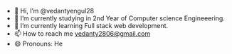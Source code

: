 - 👋 Hi, I’m @vedantyengul28
- 👀 I’m currently studying in 2nd Year of Computer science Engineeering.
- 🌱 I’m currently learning Full stack web development.
- 📫 How to reach me vedanty2806@gmail.com
- 😄 Pronouns: He
  

<!---
vedantyengul28/vedantyengul28 is a ✨ special ✨ repository because its `README.md` (this file) appears on your GitHub profile.
You can click the Preview link to take a look at your changes.
--->
